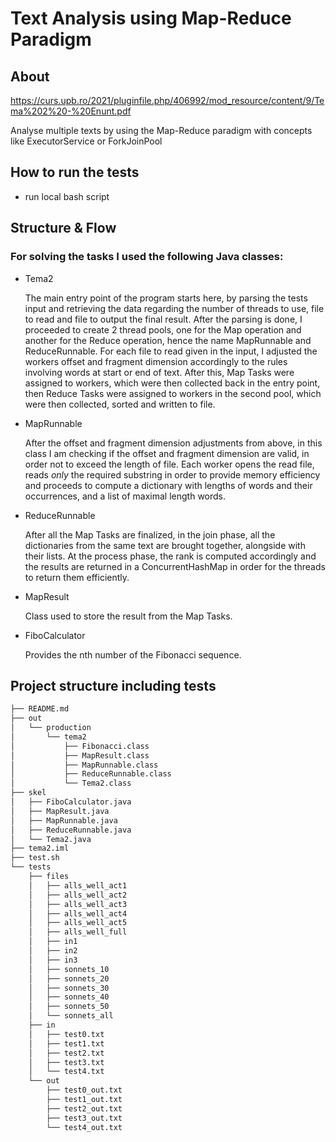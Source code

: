 # Text Analysis using Map-Reduce Paradigm

## About

https://curs.upb.ro/2021/pluginfile.php/406992/mod_resource/content/9/Tema%202%20-%20Enunt.pdf

Analyse multiple texts by using the Map-Reduce paradigm with concepts like ExecutorService or ForkJoinPool

## How to run the tests

- run local bash script

## Structure & Flow

### For solving the tasks I used the following Java classes:

- Tema2

    The main entry point of the program starts here, by parsing the tests input and retrieving the data
regarding the number of threads to use, file to read and file to output the final result. After the parsing
is done, I proceeded to create 2 thread pools, one for the Map operation and another for the Reduce operation,
hence the name MapRunnable and ReduceRunnable. For each file to read given in the input, I adjusted the
workers offset and fragment dimension accordingly to the rules involving words at start or end of text. After this,
Map Tasks were assigned to workers, which were then collected back in the entry point, then Reduce Tasks
were assigned to workers in the second pool, which were then collected, sorted and written to file.

- MapRunnable

    After the offset and fragment dimension adjustments from above, in this class I am checking if the
offset and fragment dimension are valid, in order not to exceed the length of file. Each worker opens the
read file, reads *only* the required substring in order to provide memory efficiency and proceeds to compute
a dictionary with lengths of words and their occurrences, and a list of maximal length words.

- ReduceRunnable

    After all the Map Tasks are finalized, in the join phase, all the dictionaries from the same text are
brought together, alongside with their lists. At the process phase, the rank is computed accordingly and
the results are returned in a ConcurrentHashMap in order for the threads to return them efficiently.

- MapResult

    Class used to store the result from the Map Tasks.

- FiboCalculator

    Provides the nth number of the Fibonacci sequence.


## Project structure including tests
```bash
├── README.md
├── out
│   └── production
│       └── tema2
│           ├── Fibonacci.class
│           ├── MapResult.class
│           ├── MapRunnable.class
│           ├── ReduceRunnable.class
│           └── Tema2.class
├── skel
│   ├── FiboCalculator.java
│   ├── MapResult.java
│   ├── MapRunnable.java
│   ├── ReduceRunnable.java
│   └── Tema2.java
├── tema2.iml
├── test.sh
└── tests
    ├── files
    │   ├── alls_well_act1
    │   ├── alls_well_act2
    │   ├── alls_well_act3
    │   ├── alls_well_act4
    │   ├── alls_well_act5
    │   ├── alls_well_full
    │   ├── in1
    │   ├── in2
    │   ├── in3
    │   ├── sonnets_10
    │   ├── sonnets_20
    │   ├── sonnets_30
    │   ├── sonnets_40
    │   ├── sonnets_50
    │   └── sonnets_all
    ├── in
    │   ├── test0.txt
    │   ├── test1.txt
    │   ├── test2.txt
    │   ├── test3.txt
    │   └── test4.txt
    └── out
        ├── test0_out.txt
        ├── test1_out.txt
        ├── test2_out.txt
        ├── test3_out.txt
        └── test4_out.txt

```
